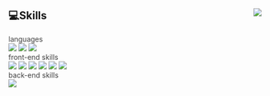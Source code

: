 <div>
 <img align="right" src="https://github-readme-stats.vercel.app/api/top-langs/?username=outclassstudio&theme=gruvbox&exclude_repo=Computer-Science-Engineering&layout=compact&langs_count=10"/>
  
💻Skills 
---
<span style="color:#404040">languages</span><br/>
<img src="https://img.shields.io/badge/Javascript-F7DF1E?style=flat-square&logo=javascript&logoColor=black"/> <img src="https://img.shields.io/badge/Typescript-3178C6?style=flat-square&logo=typescript&logoColor=white"/> <img src="https://img.shields.io/badge/Python-3776AB?style=flat-square&logo=python&logoColor=white"/> 
<br/>
<span style="color:#404040">front-end skills</span><br/>
<img src="https://img.shields.io/badge/React-61DAFB?style=flat-square&logo=react&logoColor=black"/> <img src="https://img.shields.io/badge/Vue-4FC08D?style=flat-square&logo=vuedotjs&logoColor=white"/> <img src="https://img.shields.io/badge/Next.js-000000?style=flat-square&logo=nextdotjs&logoColor=white"/> <img src="https://img.shields.io/badge/Redux-764ABC?style=flat-square&logo=redux&logoColor=white"/>  <img src="https://img.shields.io/badge/StyledComponents-DB7093?style=flat-square&logo=styledcomponents&logoColor=white"/> <img src="https://img.shields.io/badge/Three.js-000000?style=flat-square&logo=threedotjs&logoColor=white"/>
<br/>
<span style="color:#404040">back-end skills</span><br/>
<img src="https://img.shields.io/badge/Node.js-339933?style=flat-square&logo=nodedotjs&logoColor=black"/> 
</div>
